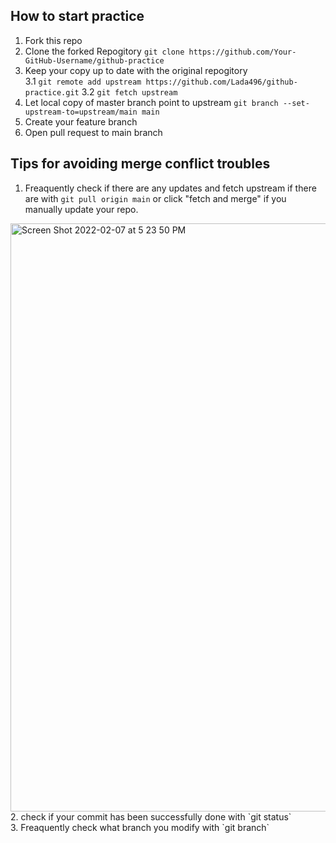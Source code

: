 ## How to start practice

1. Fork this repo
2. Clone the forked Repogitory
   `git clone https://github.com/Your-GitHub-Username/github-practice`
3. Keep your copy up to date with the original repogitory </br>
   3.1 `git remote add upstream https://github.com/Lada496/github-practice.git`
   3.2 `git fetch upstream`
4. Let local copy of master branch point to upstream
   `git branch --set-upstream-to=upstream/main main`
6. Create your feature branch
7. Open pull request to main branch

## Tips for avoiding merge conflict troubles
1. Freaquently check if there are any updates and fetch upstream if there are with
   `git pull origin main` or click "fetch and merge" if you manually update your repo. 

<img width="941" alt="Screen Shot 2022-02-07 at 5 23 50 PM" src="https://user-images.githubusercontent.com/67321065/152900544-87cd47a9-3f2a-4722-b7cd-5afeaf4b9f00.png">
2. check if your commit has been successfully done with `git status`<br />
3. Freaquently check what branch you modify with `git branch`
